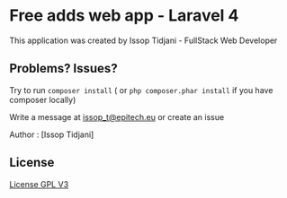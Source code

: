 Free adds web app - Laravel 4
================

This application was created by Issop Tidjani - FullStack Web Developer 

Problems? Issues?
--------------

Try to run ``` composer install ``` ( or ``` php composer.phar install ``` if you have composer locally)

Write a message at issop_t@epitech.eu or create an issue

Author : [Issop Tidjani]

License
-------

[License GPL V3](http://opensource.org/licenses/GPL-3.0)
